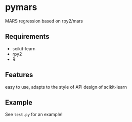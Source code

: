 # pymars
MARS regression based on rpy2/mars

## Requirements
- scikit-learn
- rpy2
- R

## Features
easy to use, adapts to the style of API design of scikit-learn

## Example
See `test.py` for an example!
